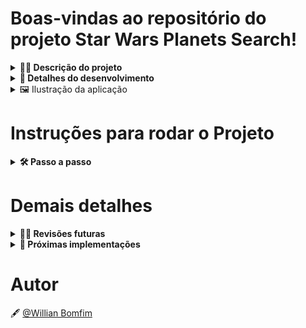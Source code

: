 # Boas-vindas ao repositório do projeto Star Wars Planets Search!

<details>

  <summary><strong>👨‍💻 Descrição do projeto</strong></summary><br />

 Este projeto consiste em uma lista com filtros de planetas do universo de Star Wars.

</details>

<details>

  <summary><strong>📝 Detalhes do desenvolvimento</strong></summary><br />

 Esse projeto foi desenvolvido utilizado **React**, **Context API** para gerenciamento de estado, **Hooks** como **useState** e **useEffect**, **HTML** para estruturação dos componentes e **CSS** puro para estilização.

 Requisitos desenvolvidos:
 - Criado uma requisição para o endpoint `/planets` da API de Star Wars e preenchido uma tabela com os dados retornados, com exceção dos da coluna `residents`;
 - Criado um filtro para a tabela através de um texto, exibindo assim somente os planetas cujos nomes incluam o texto digitado;
 - Criado um filtro para valores numéricos;
 - Implementado múltiplos filtros numéricos;
 - Os filtros foram desenvolvidos de modo que não é possível utilizar filtros repetidos;
 - Desenvolvido métodos para remover os filtros, tanto individualmente, como todos de uma única vez.
 - Criado métodos para ordenar as colunas de forma ascendente ou descendente.

</details>

<details>
  
  <summary>🖼️ Ilustração da aplicação</summary><br />

 ![image](https://github.com/WBomfim/Starwars-Planet-Search_React/blob/main/images/table-image.png)
 
</details>

# Instruções para rodar o Projeto

<details>

  <summary><strong>🛠 Passo a passo</strong></summary><br />

Clone o repositório

```bash
  git@github.com:WBomfim/Starwars-Planet-Search.git
```

Entre na pasta do repositório

```bash
  cd Starwars-Planet-Search
```

Instale as dependências

```bash
  npm install
```

Inicie o projeto

```bash
  npm start
```

</details>

# Demais detalhes

<details>
  <summary><strong>🕵🏿 Revisões futuras</strong></summary><br />

  - Revisar a presença de estados derivados e possíveis otimizações nas funções de filtro.

</details>

<details>
  <summary><strong>🚀 Próximas implementações</strong></summary><br />

  - Implementar responsividade para que seja possível utilizar a aplicação em todos os formatos de tela.
  - Implementar testes para garantir a qualidade da aplicação e robustez para próximas alterações. 

</details>

# Autor

🖋️ [@Willian Bomfim](https://github.com/WBomfim)
